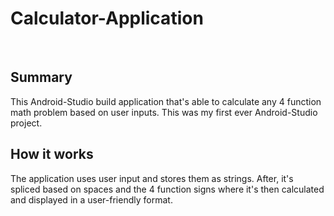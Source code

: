 # Calculator-Application
<br>
<h2>Summary</h2>
This Android-Studio build application that's able to calculate any 4 function math problem based on user inputs. This was my first ever Android-Studio project.
<br>
<h2>How it works</h2>
The application uses user input and stores them as strings. After, it's spliced based on spaces and the 4 function signs where it's then calculated and displayed in a user-friendly format.




